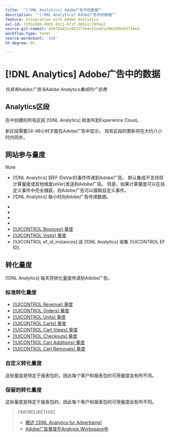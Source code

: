 ```yaml
---
title: '"[!DNL Analytics] Adobe广告中的数据”'
description: '"[!DNL Analytics] Adobe广告中的数据”'
feature: Integration with Adobe Analytics
exl-id: 79fbc809-9965-41c1-971f-3652cc78fee3
source-git-commit: ad978a021c063377e4c91ed41e902d98a03749e4
workflow-type: tm+mt
source-wordcount: '316'
ht-degree: 0%

---
```


# [!DNL Analytics] Adobe广告中的数据

*仅具有Adobe广告与Adobe Analytics集成的广告商*

## Analytics区段

在中创建的所有区段 [!DNL Analytics] 和发布到Experience Cloud。

新区段需要24-48小时才能在Adobe广告中显示。 现有区段的更新将在大约八小时内同步。

<!-- I added "metric" to some of the links below, even though it looks redundant, because of syntax limitations: If you use [!DNL] or [!UICONTROL] as the sole text of a link (such as [[!UICONTROL Revenue]], the tag is included in the link text (such as "[!UICONTROL Revenue]") when it's published. -->

## 网站参与量度

>[!NOTE]
>
>* [!DNL Analytics] 将EF IDeVar的事件传递到Adobe广告。  默认集成不支持将计算量度或其他维度(eVar)发送到Adobe广告。 但是，如果计算量度可以在自定义事件中完全捕获，则Adobe广告可以摄取自定义事件。
>* [!DNL Analytics] 每小时向Adobe广告传递数据。


* [!UICONTROL Timespent_secs_1stvisit]:访客首次访问期间在网站上花费的秒数。
* [!UICONTROL Timespent_secs_total]:在点击回顾窗口内的所有访问中在网站上花费的总秒数。
* [!UICONTROL Pageviews_1stvisit]:访客首次访问网站期间的页面查看次数。
* [!UICONTROL Pageviews_total]:点击回顾窗口内所有访问中网站上的页面查看总数。
* [[!UICONTROL Bounces] 量度](https://experienceleague.adobe.com/docs/analytics/components/metrics/bounces.html)
* [[!UICONTROL Visits] 量度](https://experienceleague.adobe.com/docs/analytics/components/metrics/visits.html)
* [!UICONTROL ef_id_instances]:该 [!DNL Analytics] 收集 [!UICONTROL EF ID].

## 转化量度

[!DNL Analytics] 每天将转化量度传递到Adobe广告。

### 标准转化量度

* [[!UICONTROL Revenue] 量度](https://experienceleague.adobe.com/docs/analytics/components/metrics/revenue.html)
* [[!UICONTROL Orders] 量度](https://experienceleague.adobe.com/docs/analytics/components/metrics/orders.html)
* [[!UICONTROL Units] 量度](https://experienceleague.adobe.com/docs/analytics/components/metrics/units.html)
* [[!UICONTROL Carts] 量度](https://experienceleague.adobe.com/docs/analytics/components/metrics/carts.html)
* [[!UICONTROL Cart Views] 量度](https://experienceleague.adobe.com/docs/analytics/components/metrics/cart-views.html)
* [[!UICONTROL Checkouts] 量度](https://experienceleague.adobe.com/docs/analytics/components/metrics/checkouts.html)
* [[!UICONTROL Cart Additions] 量度](https://experienceleague.adobe.com/docs/analytics/components/metrics/cart-additions.html)
* [[!UICONTROL Cart Removals] 量度](https://experienceleague.adobe.com/docs/analytics/components/metrics/cart-removals.html)

### 自定义转化量度

这些量度是特定于报表包的，因此每个客户和报表包的可用量度会有所不同。

### 保留的转化量度

这些量度是特定于报表包的，因此每个客户和报表包的可用量度会有所不同。

>[!MORELIKETHIS]
>
>* [概述 [!DNL Analytics for Advertising]](overview.md)
>* [Adobe广告量度在Analysis Workspace中](/help/integrations/analytics/advertising-cloud-metrics-in-analytics.md)

